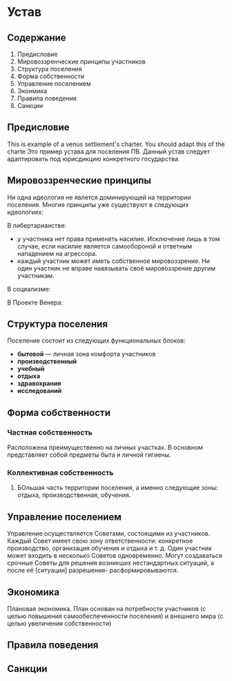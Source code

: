 # Устав

## Содержание

1. Предисловие
1. Мировоззренческие принципы участников
1. Структура поселения
1. Форма собственности
1. Управление поселением
1. Эконмика
1. Правила поведения
1. Санкции

## Предисловие

This is example of a venus settlement's charter. You should adapt this of the charte 
Это пример устава для поселения ПВ. Данный устав следует адаптировать под юрисдикцию конкретного государства.

## Мировоззренческие принципы

Ни одна идеология не явлется доминирующей на территории поселения. Многие принципы уже существуют в следующих идеологиях:

В либертарианстве:
- у участника нет права применять насилие. Исключение лишь в том случае, если насилие является самообороной и ответным нападением на агрессора. 
- каждый участник может иметь собственное мировоззрение. Ни один участник не вправе навязывать своё мировоззрение другим участникам.

В социализме:

В Проекте Венера:

## Структура поселения

Поселение состоит из следующих функциональных блоков:
- **бытовой** — личная зона комфорта участников
- **производственный**
- **учебный**
- **отдыха**
- **здравохрания**
- **исследований**

## Форма собственности

### Частная собственность

Расположена преимущественно на личных участках. В основном представляет собой предметы быта и личной гигиены.

### Коллективная собственность

1. БОльшая часть территории поселения, а именно следующие зоны: отдыха, производственная, обучения. 

## Управление поселением

Управление осуществляется Советами, состоящими из участников. Каждый Совет имеет свою зону ответственности: конкретное производство, организация обучения и отдыха и т. д. Один участник может входить в несколько Советов одновременно. Могут создаваться срочные Советы для решения возникших нестандартных ситуаций, а после её [ситуации] разрешения- расформировываются.

## Экономика

Плановая экономика. План основан на потребности участников (с целью повышения самообеспеченности поселения) и внешнего мира (с целью увеличения собственности)

## Правила поведения

## Санкции
